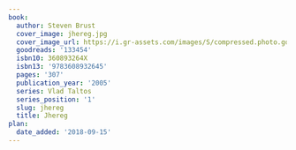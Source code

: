 ```yaml
---
book:
  author: Steven Brust
  cover_image: jhereg.jpg
  cover_image_url: https://i.gr-assets.com/images/S/compressed.photo.goodreads.com/books/1328204364l/133454._SX98_.jpg
  goodreads: '133454'
  isbn10: 360893264X
  isbn13: '9783608932645'
  pages: '307'
  publication_year: '2005'
  series: Vlad Taltos
  series_position: '1'
  slug: jhereg
  title: Jhereg
plan:
  date_added: '2018-09-15'
---
```

